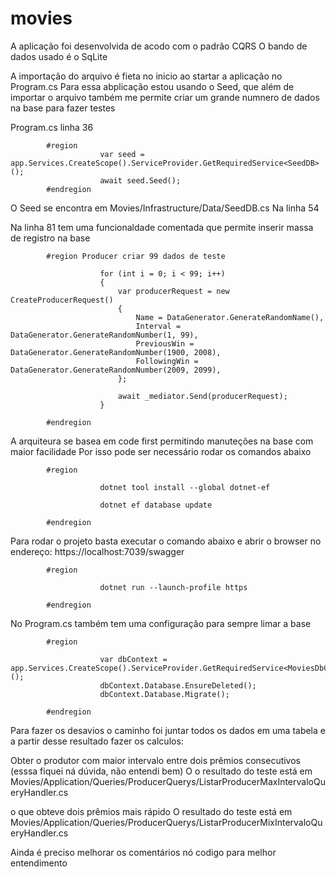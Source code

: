 # movies

A aplicação foi desenvolvida de acodo com o padrão CQRS
O bando de dados usado é o SqLite

A importação do arquivo é fieta no inicio ao startar a aplicação no Program.cs
Para essa abplicação estou usando o Seed, que além de importar o arquivo também me permite criar um grande numnero de dados na base para fazer testes

Program.cs linha 36

            #region
                        var seed = app.Services.CreateScope().ServiceProvider.GetRequiredService<SeedDB>();
                        await seed.Seed();
            #endregion

            
O Seed se encontra em Movies/Infrastructure/Data/SeedDB.cs
Na linha 54

Na linha 81 tem uma funcionaldade comentada que permite inserir massa de registro na base

            #region Producer criar 99 dados de teste
            
                        for (int i = 0; i < 99; i++)
                        {
                            var producerRequest = new CreateProducerRequest()
                            {
                                Name = DataGenerator.GenerateRandomName(),
                                Interval = DataGenerator.GenerateRandomNumber(1, 99),
                                PreviousWin = DataGenerator.GenerateRandomNumber(1900, 2008),
                                FollowingWin = DataGenerator.GenerateRandomNumber(2009, 2099),
                            };
            
                            await _mediator.Send(producerRequest);
                        }

            #endregion

A arquiteura se basea em code first permitindo manuteções na base com maior facilidade
Por isso pode ser necessário rodar os comandos abaixo

            #region
            
                        dotnet tool install --global dotnet-ef
                        
                        dotnet ef database update
            
            #endregion

Para rodar o projeto basta executar o comando abaixo e abrir o browser no endereço: https://localhost:7039/swagger

            #region
            
                        dotnet run --launch-profile https
            
            #endregion
            
No Program.cs também tem uma configuração para sempre limar a base

            #region
            
                        var dbContext = app.Services.CreateScope().ServiceProvider.GetRequiredService<MoviesDbContext>();
                        dbContext.Database.EnsureDeleted();
                        dbContext.Database.Migrate();
            
            #endregion

Para fazer os desavios o caminho foi juntar todos os dados em uma tabela e a partir desse resultado fazer os calculos:

Obter o produtor com maior intervalo entre dois prêmios consecutivos (esssa fiquei ná dúvida, não entendi bem)
O o resultado do teste está em Movies/Application/Queries/ProducerQuerys/ListarProducerMaxIntervaloQueryHandler.cs

o que obteve dois prêmios mais rápido
O resultado do teste está em Movies/Application/Queries/ProducerQuerys/ListarProducerMixIntervaloQueryHandler.cs

Ainda é preciso melhorar os comentários nó codigo para melhor entendimento


